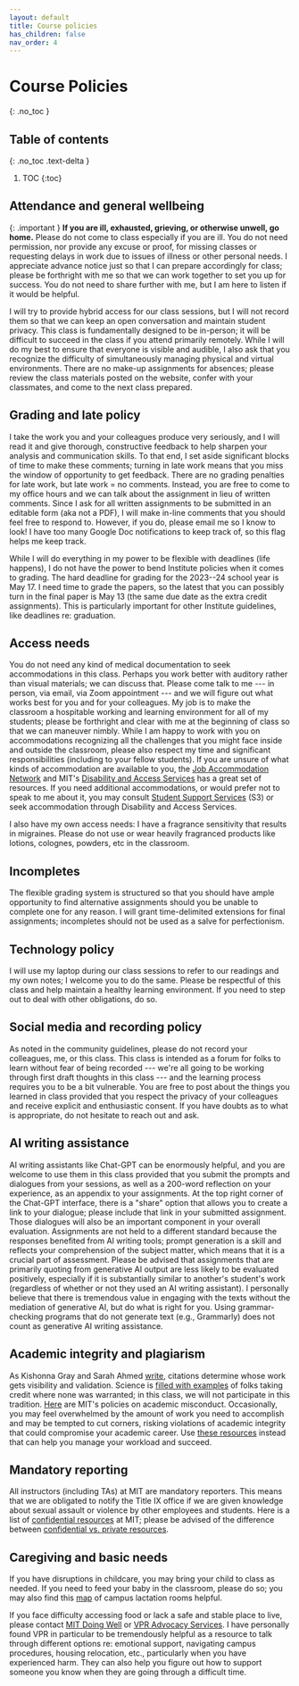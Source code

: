 ```yaml
---
layout: default
title: Course policies
has_children: false
nav_order: 4
---
```


# Course Policies
{: .no_toc }

## Table of contents
{: .no_toc .text-delta }

1. TOC
{:toc}


## Attendance and general wellbeing 

{: .important }
**If you are ill, exhausted, grieving, or otherwise unwell, go home.**  Please do not come to class especially if you are ill. You do not need permission, nor provide any excuse or proof, for missing classes or requesting delays in work due to issues of illness or other personal needs. I appreciate advance notice just so that I can prepare accordingly for class; please be forthright with me so that we can work together to set you up for success. You do not need to share further with me, but I am here to listen if it would be helpful.

I will try to provide hybrid access for our class sessions, but I will not record them so that we can keep an open conversation and maintain student privacy. This class is fundamentally designed to be in-person; it will be difficult to succeed in the class if you attend primarily remotely. While I will do my best to ensure that everyone is visible and audible, I also ask that you recognize the difficulty of simultaneously managing physical and virtual environments. There are no make-up assignments for absences; please review the class materials posted on the website, confer with your classmates, and come to the next class prepared.

## Grading and late policy 

I take the work you and your colleagues produce very seriously, and I will read it and give thorough, constructive feedback to help sharpen your analysis and communication skills. To that end, I set aside significant blocks of time to make these comments; turning in late work means that you miss the window of opportunity to get feedback. There are no grading penalties for late work, but late work = no comments.  Instead, you are free to come to my office hours and we can talk about the assignment in lieu of written comments. Since I ask for all written assignments to be submitted in an editable form (aka not a PDF), I will make in-line comments that you should feel free to respond to. However, if you do, please email me so I know to look! I have too many Google Doc notifications to keep track of, so this flag helps me keep track.

While I will do everything in my power to be flexible with deadlines (life happens), I do not have the power to bend Institute policies when it comes to grading. The hard deadline for grading for the 2023--24 school year is May 17. I need time to grade the papers, so the latest that you can possibly turn in the final paper is May 13 (the same due date as the extra credit assignments). This is particularly important for other Institute guidelines, like deadlines re: graduation.

## Access needs 

You do not need any kind of medical documentation to seek accommodations in this class. Perhaps you work better with auditory rather than visual materials; we can discuss that. Please come talk to me --- in person, via email, via Zoom appointment --- and we will figure out what works best for you and for your colleagues. My job is to make the classroom a hospitable working and learning environment for all of my students; please be forthright and clear with me at the beginning of class so that we can maneuver nimbly. While I am happy to work with you on accommodations recognizing all the challenges that you might face inside and outside the classroom, please also respect my time and significant responsibilities (including to your fellow students). If you are unsure of what kinds of accommodation are available to you, the [Job Accommodation Network](https://askjan.org/) and MIT's [Disability and Access Services](https://studentlife.mit.edu/das) has a great set of resources. If you need additional accommodations, or would prefer not to speak to me about it, you may consult [Student Support Services](https://studentlife.mit.edu/s3) (S3) or seek accommodation through Disability and Access Services.

I also have my own access needs: I have a fragrance sensitivity that results in migraines. Please do not use or wear heavily fragranced products like lotions, colognes, powders, etc in the classroom.

## Incompletes 

The flexible grading system is structured so that you should have ample opportunity to find alternative assignments should you be unable to complete one for any reason. I will grant time-delimited extensions for final assignments; incompletes should not be used as a salve for perfectionism.

## Technology policy 

I will use my laptop during our class sessions to refer to our readings and my own notes; I welcome you to do the same. Please be respectful of this class and help maintain a healthy learning environment. If you need to step out to deal with other obligations, do so.

## Social media and recording policy

As noted in the community guidelines, please do not record your colleagues, me, or this class. This class is intended as a forum for folks to learn without fear of being recorded --- we're all going to be working through first draft thoughts in this class --- and the learning process requires you to be a bit vulnerable. You are free to post about the things you learned in class provided that you respect the privacy of your colleagues and receive explicit and enthusiastic consent. If you have doubts as to what is appropriate, do not hesitate to reach out and ask.

## AI writing assistance

AI writing assistants like Chat-GPT can be enormously helpful, and you are welcome to use them in this class provided that you submit the prompts and dialogues from your sessions, as well as a 200-word reflection on your experience, as an appendix to your assignments.  At the top right corner of the Chat-GPT interface, there is a "share" option that allows you to create a link to your dialogue; please include that link in your submitted assignment. Those dialogues will also be an important component in your overall evaluation. Assignments are not held to a different standard because the responses benefited from AI writing tools; prompt generation is a skill and reflects your comprehension of the subject matter, which means that it is a crucial part of assessment. Please be advised that assignments that are primarily quoting from generative AI output are less likely to be evaluated positively, especially if it is substantially similar to another's student's work (regardless of whether or not they used an AI writing assistant). I personally believe that there is tremendous value in engaging with the texts without the mediation of generative AI, but do what is right for you. Using grammar-checking programs that do not generate text (e.g., Grammarly) does not count as generative AI writing assistance.

## Academic integrity and plagiarism

As Kishonna Gray and Sarah Ahmed [write](https://feministkilljoys.com/2013/09/11/making-feminist-points/), citations determine whose work gets visibility and validation. Science is [filled with examples](https://www.nature.com/articles/s41586-022-04966-w) of folks taking credit where none was warranted; in this class, we will not participate in this tradition. [Here](http://integrity.mit.edu/handbook/academic-integrity-handbook) are MIT's policies on academic misconduct. Occasionally, you may feel overwhelmed by the amount of work you need to accomplish and may be tempted to cut corners, risking violations of academic integrity that could compromise your academic career. Use [these resources](https://integrity.mit.edu/handbook/working-under-pressure) instead that can help you manage your workload and succeed.

## Mandatory reporting 

All instructors (including TAs) at MIT are mandatory reporters. This means that we are obligated to notify the Title IX office if we are given knowledge about sexual assault or violence by other employees and students. Here is a list of [confidential resources](https://idhr.mit.edu/reporting-options/confidential-resources) at MIT; please be advised of the difference between [confidential vs. private resources](https://facultyguide.mit.edu/section-3/confidential-vs-private-resources).

## Caregiving and basic needs 

If you have disruptions in childcare, you may bring your child to class as needed. If you need to feed your baby in the classroom, please do so; you may also find this [map](https://hr.mit.edu/worklife/lactation-rooms) of campus lactation rooms helpful.

If you face difficulty accessing food or lack a safe and stable place to live, please contact [MIT Doing Well](https://doingwell.mit.edu/foodandfinancial/) or [VPR Advocacy Services](https://studentlife.mit.edu/vpr). I have personally found VPR in particular to be tremendously helpful as a resource to talk through different options re: emotional support, navigating campus procedures, housing relocation, etc., particularly when you have experienced harm. They can also help you figure out how to support someone you know when they are going through a difficult time.
